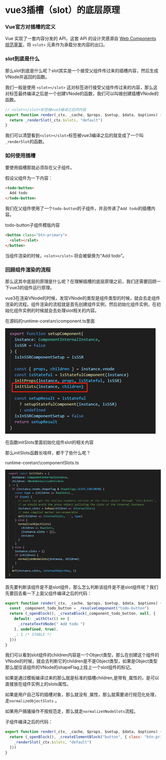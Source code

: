 # vue3插槽（slot）的底层原理

### Vue官方对插槽的定义

Vue 实现了一套内容分发的 API，这套 API 的设计灵感源自 [Web Components 规范草案](https://github.com/w3c/webcomponents/blob/gh-pages/proposals/Slots-Proposal.md)，将 `<slot>` 元素作为承载分发内容的出口。 

### slot到底是什么

那么slot到底是什么呢？slot其实是一个接受父组件传过来的插槽内容，然后生成VNode并返回的函数。

我们一般是使用 `<slot></slot>` 这对标签进行接受父组件传过来的内容，那么这对标签最终编译之后是一个创建VNode的函数，我们可以叫做创建插槽VNode的函数。

```javascript
// <slot></slot>标签被vue3编译之后的内容
export function render(_ctx, _cache, $props, $setup, $data, $options) {
  return _renderSlot(_ctx.$slots, "default")
}
```

我们可以清楚看到`<slot></slot>`标签被vue3编译之后的就变成了一个叫`_renderSlot`的函数。

### 如何使用插槽

要使用插槽那就必须存在父子组件。 

假设父组件为一下内容：

```html
<todo-button>
  Add todo
</todo-button>
```

我们在父组件使用了一个`todo-button`的子组件，并且传递了`Add todo`的插槽内容。

todo-button子组件模版内容

```html
<button class="btn-primary">
  <slot></slot>
</button>
```

当组件渲染的时候，`<slot></slot>` 将会被替换为“Add todo”。 

### 回顾组件渲染的流程

那么这其中底层的原理是什么呢？在理解插槽的底层原理之前，我们还需要回顾一下vue3的组件运行原理。

vue3在渲染VNode的时候，发现VNode的类型是组件类型的时候，就会去走组件渲染的流程。组件渲染的流程就是首先创建组件实例，然后初始化组件实例，在初始化组件实例的时候就会去处理slot相关的内容。

在源码的runtime-core\src\component.ts里面

 ![](./images/slot01.png)

在函数initSlots里面初始化组件slot的相关内容

那么initSlots函数长啥样，都干了些什么呢？

runtime-core\src\componentSlots.ts

 ![](./images/slot02.png)

首先要判断该组件是不是slot组件，那么怎么判断该组件是不是slot组件呢？我们先要回去看一下上面父组件编译之后的代码：

```javascript
export function render(_ctx, _cache, $props, $setup, $data, $options) {
  const _component_todo_button = _resolveComponent("todo-button")
  return (_openBlock(), _createBlock(_component_todo_button, null, {
    default: _withCtx(() => [
      _createTextVNode(" Add todo ")
    ], undefined, true),
    _: 1 /* STABLE */
  }))
}
```

我们可以看到slot组件的children内容是一个Object类型，那么在创建这个组件的VNode的时候，就会去判断它的children是不是Object类型，如果是Object类型那么就往该组件的VNode的shapeFlag上挂上一个slot组件的标记。

如果是通过模板编译过来的那么就是标准的插槽children,是带有`_`属性的，是可以直接放在组件实例上的slots属性。

如果是用户自己写的插槽对象，那么就没有`_`属性，那么就需要进行规范化处理，走`normalizeObjectSlots` 。

如果用户搞骚操作不按规范走，那么就走`normalizeVNodeSlots`流程。

子组件编译之后的代码：

```javascript
export function render(_ctx, _cache, $props, $setup, $data, $options) {
  return (_openBlock(), _createElementBlock("button", { class: "btn-primary" }, [
    _renderSlot(_ctx.$slots, "default")
  ]))
}
```

